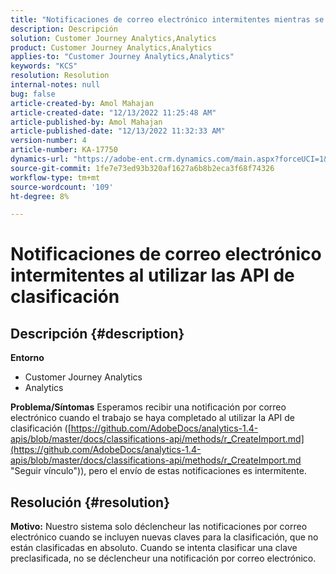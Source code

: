 ```yaml
---
title: "Notificaciones de correo electrónico intermitentes mientras se usan las API de clasificación"
description: Descripción
solution: Customer Journey Analytics,Analytics
product: Customer Journey Analytics,Analytics
applies-to: "Customer Journey Analytics,Analytics"
keywords: "KCS"
resolution: Resolution
internal-notes: null
bug: false
article-created-by: Amol Mahajan
article-created-date: "12/13/2022 11:25:48 AM"
article-published-by: Amol Mahajan
article-published-date: "12/13/2022 11:32:33 AM"
version-number: 4
article-number: KA-17750
dynamics-url: "https://adobe-ent.crm.dynamics.com/main.aspx?forceUCI=1&pagetype=entityrecord&etn=knowledgearticle&id=6d00fbe0-d87a-ed11-81ac-6045bd006239"
source-git-commit: 1fe7e73ed93b320af1627a6b8b2eca3f68f74326
workflow-type: tm+mt
source-wordcount: '109'
ht-degree: 8%

---
```


# Notificaciones de correo electrónico intermitentes al utilizar las API de clasificación

## Descripción {#description}

<b>Entorno</b>
- Customer Journey Analytics
- Analytics



<b>Problema/Síntomas</b>
Esperamos recibir una notificación por correo electrónico cuando el trabajo se haya completado al utilizar la API de clasificación ([https://github.com/AdobeDocs/analytics-1.4-apis/blob/master/docs/classifications-api/methods/r_CreateImport.md](https://github.com/AdobeDocs/analytics-1.4-apis/blob/master/docs/classifications-api/methods/r_CreateImport.md "Seguir vínculo")), pero el envío de estas notificaciones es intermitente.


## Resolución {#resolution}

<b>Motivo:</b>
Nuestro sistema solo déclencheur las notificaciones por correo electrónico cuando se incluyen nuevas claves para la clasificación, que no están clasificadas en absoluto. Cuando se intenta clasificar una clave preclasificada, no se déclencheur una notificación por correo electrónico.
